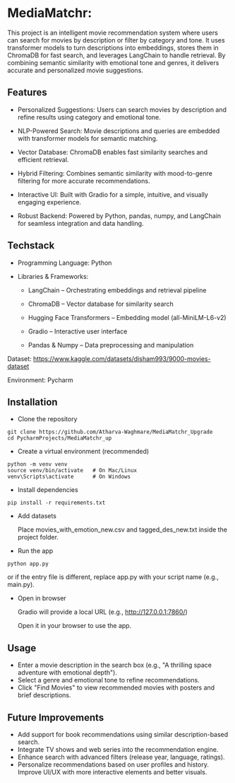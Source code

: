 
# MediaMatchr:
This project is an intelligent movie recommendation system where users can search for movies by description or filter by category and tone. It uses transformer models to turn descriptions into embeddings, stores them in ChromaDB for fast search, and leverages LangChain to handle retrieval. By combining semantic similarity with emotional tone and genres, it delivers accurate and personalized movie suggestions.
## Features 
- Personalized Suggestions: Users can search movies by description and refine results using category and emotional tone.

- NLP-Powered Search: Movie descriptions and queries are embedded with transformer models for semantic matching.

- Vector Database: ChromaDB enables fast similarity searches and efficient retrieval.

- Hybrid Filtering: Combines semantic similarity with mood-to-genre filtering for more accurate recommendations.

- Interactive UI: Built with Gradio for a simple, intuitive, and visually engaging experience.

- Robust Backend: Powered by Python, pandas, numpy, and LangChain for seamless integration and data handling.
## Techstack
- Programming Language: Python

- Libraries & Frameworks:

    - LangChain – Orchestrating embeddings and retrieval pipeline

    - ChromaDB – Vector database for similarity search

    - Hugging Face Transformers – Embedding model (all-MiniLM-L6-v2)

    - Gradio – Interactive user interface

    - Pandas & Numpy – Data preprocessing and manipulation

Dataset: https://www.kaggle.com/datasets/disham993/9000-movies-dataset

Environment: Pycharm
## Installation
- Clone the repository
```
git clone https://github.com/Atharva-Waghmare/MediaMatchr_Upgrade
cd PycharmProjects/MediaMatchr_up
```

- Create a virtual environment (recommended)
```
python -m venv venv
source venv/bin/activate   # On Mac/Linux
venv\Scripts\activate      # On Windows
```

- Install dependencies
```
pip install -r requirements.txt
```

- Add datasets

  Place movies_with_emotion_new.csv and tagged_des_new.txt inside the project folder.
  
- Run the app
```
python app.py
```

or if the entry file is different, replace app.py with your script name (e.g., main.py).

- Open in browser

  Gradio will provide a local URL (e.g., http://127.0.0.1:7860/)

  Open it in your browser to use the app.
    
## Usage
- Enter a movie description in the search box (e.g., "A thrilling space adventure with emotional depth").
- Select a genre and emotional tone to refine recommendations.
- Click "Find Movies" to view recommended movies with posters and brief descriptions.
## Future Improvements
- Add support for book recommendations using similar description-based search.
- Integrate TV shows and web series into the recommendation engine.
- Enhance search with advanced filters (release year, language, ratings).
- Personalize recommendations based on user profiles and history.
Improve UI/UX with more interactive elements and better visuals.
